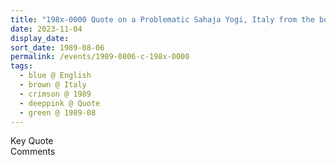 ```yaml
---
title: "198x-0000 Quote on a Problematic Sahaja Yogi, Italy from the book The Divine Mother by Duilio Cartocci, Page 142 and 243"
date: 2023-11-04
display_date: 
sort_date: 1989-08-06
permalink: /events/1989-0806-c-198x-0000
tags:
  - blue @ English
  - brown @ Italy
  - crimson @ 1989
  - deeppink @ Quote
  - green @ 1989-08
---
```


<wave-list>
  <list-title color="green" width="75">Key Quote</list-title>
  <list-item color="BlanchedAlmond"  width="200"></list-item>
  <list-item color="Lavender"></list-item>
  <list-item color="BlanchedAlmond"></list-item>
</wave-list>

<br>

<wave-list>
  <list-title color="green" width="75">Comments</list-title>
  <list-item color="BlanchedAlmond"  width="200"></list-item>
  <list-item color="Lavender"></list-item>
  <list-item color="BlanchedAlmond"></list-item>
</wave-list>